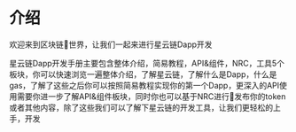 # 介绍

欢迎来到区块链世界，让我们一起来进行星云链Dapp开发

星云链Dapp开发手册主要包含整体介绍，简易教程，API&组件，NRC，工具5个板块，你可以快速浏览一遍整体介绍，了解星云链，了解什么是Dapp，什么是gas，了解了这些之后你可以按照简易教程实现你的第一个Dapp，更深入的API使用需要你进一步了解API&组件板块，同时你也可以基于NRC进行发布你的token或者其他内容，除了这些我们可以了解下星云链的开发工具，让我们更轻松的上手，开发 